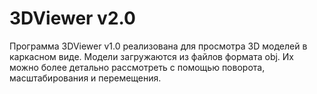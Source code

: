 # 3DViewer v2.0

Программа 3DViewer v1.0 реализована для просмотра 3D моделей в каркасном виде. Модели загружаются из файлов формата obj. Их можно более детально рассмотреть с помощью поворота, масштабирования и перемещения.
